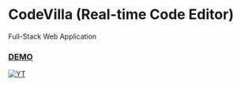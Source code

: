 # CodeVilla (Real-time Code Editor)
Full-Stack Web Application

### [DEMO](https://codevilla.herokuapp.com/)

<a href="https://youtu.be/ppb0M-ABv48"><img alt="YT" src="https://img.shields.io/badge/YouTube-FF0000?style=for-the-badge&logo=youtube&logoColor=white"/></a>

